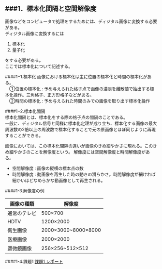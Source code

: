 ###1．標本化間隔と空間解像度
-----------------------------------------------------------------
  画像などをコンピュータで処理をするためには、ディジタル画像に変換する必要がある。  
  ディジタル画像に変換するには  

  1. 標本化
  2. 量子化
  
  をする必要がある。  
  ここでは標本化について記述する。

####1−1.標本化
画像における標本化は主に位置の標本化と時間の標本化がある。  
　①位置の標本化 : 予め与えられた格子点で画像の濃淡を離散値で抽出する標本化操作。三角格子、正方形格子などがある。  
　②時間の標本化 : 予め与えられた時間のみでの画像を取り出す標本化操作  

####1−2.標本化間隔  
標本化間隔とは、標本化をする際の格子点の間隔のことである。  
一般に、ディジタル信号と同様に標本化定理が成り立ち、標本化する画像の最大周波数の2倍以上の周波数で標本化することで元の原画像とほぼ同じように再現することができる。

画像においては、この標本化間隔の違いが画像のきめ細やかさに現れる。このきめ細やかさのことを解像度という。
解像度には空間解像度と時間解像度がある。

- 空間解像度 : 画像の縦横の標本点の数
- 時間解像度 : 動画像を再生した時の動きの滑らかさ。時間解像度が細ければ細かいほどなめらかな動画像として再生される。

####1-3.解像度の例

|画像の種類|解像度	|
|------|-----|
|通常のテレビ|500×700|
|HDTV|1200×2000|
|衛生画像|2000×3000~8000×8000|
|医療画像|2000×2000|
|顕微鏡画像|256×256~512×512|

####1-4.課題1
[課題1 レポート](../Report/report1.md)
